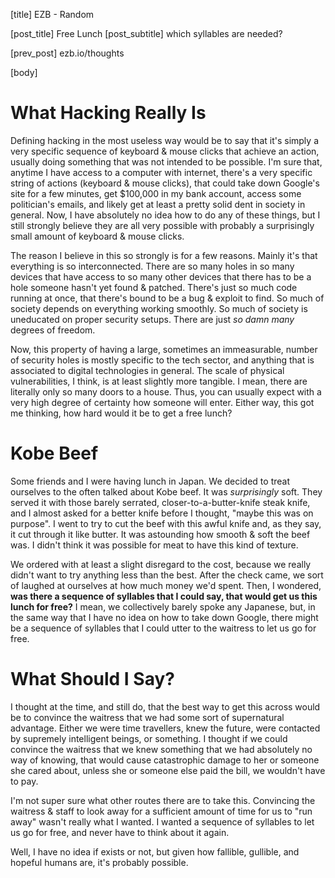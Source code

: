 [title] EZB - Random

[post_title] Free Lunch
[post_subtitle] which syllables are needed?

[prev_post] ezb.io/thoughts

[body]
# What Hacking Really Is
Defining hacking in the most useless way would be to say that it's simply
a very specific sequence of keyboard & mouse clicks that achieve an action,
usually doing something that was not intended to be possible. I'm sure that,
anytime I have access to a computer with internet, there's a very specific
string of actions (keyboard & mouse clicks), that could take down Google's
site for a few minutes, get $100,000 in my bank account, access some
politician's emails, and likely get at least a pretty solid dent in society
in general. Now, I have absolutely no idea how to do any of these things,
but I still strongly believe they are all very possible with probably a
surprisingly small amount of keyboard & mouse clicks.

The reason I believe in this so strongly is for a few reasons. Mainly it's that
everything is so interconnected. There are so many holes in so many devices
that have access to so many other devices that there has to be a hole someone
hasn't yet found & patched. There's just so much code running at once, that
there's bound to be a bug & exploit to find. So much of society depends on
everything working smoothly. So much of society is uneducated on proper
security setups. There are just _so damn many_ degrees of freedom.

Now, this property of having a large, sometimes an immeasurable, number of
security holes is mostly specific to the tech sector, and anything that is
associated to digital technologies in general. The scale of physical
vulnerabilities, I think, is at least slightly more tangible. I mean, there
are literally only so many doors to a house. Thus, you can usually expect
with a very high degree of certainty how someone will enter. Either way,
this got me thinking, how hard would it be to get a free lunch?

# Kobe Beef
Some friends and I were having lunch in Japan. We decided to treat ourselves
to the often talked about Kobe beef. It was _surprisingly_ soft. They served
it with those barely serrated, closer-to-a-butter-knife steak knife, and I
almost asked for a better knife before I thought, "maybe this was on purpose".
I went to try to cut the beef with this awful knife and, as they say, it cut
through it like butter. It was astounding how smooth & soft the beef was. I
didn't think it was possible for meat to have this kind of texture.

We ordered with at least a slight disregard to the cost, because we really
didn't want to try anything less than the best. After the check came, we
sort of laughed at ourselves at how much money we'd spent. Then, I wondered,
**was there a sequence of syllables that I could say, that would get us this lunch
for free?** I mean, we collectively barely spoke any Japanese, but, in the
same way that I have no idea on how to take down Google, there might be a
sequence of syllables that I could utter to the waitress to let us go for free.

# What Should I Say?
I thought at the time, and still do, that the best way to get this across would
be to convince the waitress that we had some sort of supernatural advantage.
Either we were time travellers, knew the future, were contacted by supremely
intelligent beings, or something. I thought if we could convince the waitress
that we knew something that we had absolutely no way of knowing, that would
cause catastrophic damage to her or someone she cared about, unless she or
someone else paid the bill, we wouldn't have to pay.

I'm not super sure what other routes there are to take this. Convincing the
waitress & staff to look away for a sufficient amount of time for us to
"run away" wasn't really what I wanted. I wanted a sequence of syllables
to let us go for free, and never have to think about it again.

Well, I have no idea if exists or not, but given how fallible, gullible, and
hopeful humans are, it's probably possible.

